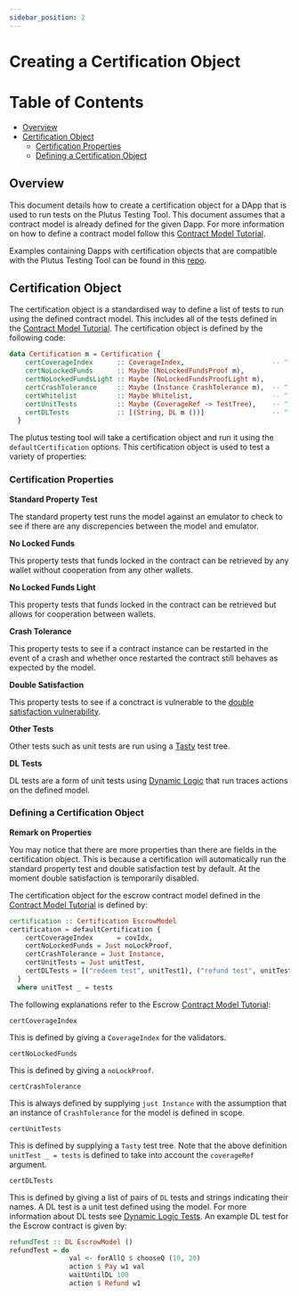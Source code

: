 ```yaml
---
sidebar_position: 2
---
```


# Creating a Certification Object 

# Table of Contents
- [Overview](#overview)
- [Certification Object](#intro)
  - [Certification Properties](#properties)
  - [Defining a Certification Object](#definition)

## Overview <a name="overview"></a>

This document details how to create a certification object for a DApp that is used to run tests on the Plutus Testing Tool. This document assumes that a contract model is already defined for the given Dapp. For more information on how to define a contract model follow this [Contract Model Tutorial](https://plutus-apps.readthedocs.io/en/latest/plutus/tutorials/contract-models.html). 
 
Examples containing Dapps with certification objects that are compatible with the Plutus Testing Tool can be found in this [repo](https://github.com/Ali-Hill/minimal-ptt-examples).

## Certification Object <a name="intro"></a>

The certification object is a standardised way to define a list of tests to run using the defined contract model. This includes all of the tests defined in the [Contract Model Tutorial](https://plutus-apps.readthedocs.io/en/latest/plutus/tutorials/contract-models.html). The certification object is defined by the following code:


```haskell
data Certification m = Certification {
    certCoverageIndex      :: CoverageIndex,                      -- ^ Coverage locations for on-chain test coverage.
    certNoLockedFunds      :: Maybe (NoLockedFundsProof m),
    certNoLockedFundsLight :: Maybe (NoLockedFundsProofLight m),
    certCrashTolerance     :: Maybe (Instance CrashTolerance m),  -- ^ Contract model for testing robustness against off-chain code crashes.
    certWhitelist          :: Maybe Whitelist,                    -- ^ List of allowed exceptions from on-chain code. Usually `Just 'defaultWhiteList'`.
    certUnitTests          :: Maybe (CoverageRef -> TestTree),    -- ^ Unit tests using "Test.Tasty". See e.g. 'Plutus.Contract.Test.checkPredicateCoverage'.
    certDLTests            :: [(String, DL m ())]                 -- ^ Unit tests using 'Plutus.Contract.Test.ContractModel.DL'.
  }
```

The plutus testing tool will take a certification object and run it using the `defaultCertification` options. This certification object is used to test a variety of properties: 

### Certification Properties <a name="properties"></a>

**Standard Property Test**

The standard property test runs the model against an emulator to check to see if there are any discrepencies between the model and emulator. 

**No Locked Funds**

This property tests that funds locked in the contract can be retrieved by any wallet without cooperation from any other wallets. 

**No Locked Funds Light**

This property tests that funds locked in the contract can be retrieved but allows for cooperation between wallets. 

**Crash Tolerance**

This property tests to see if a contract instance can be restarted in the event of a crash and whether once restarted the contract still behaves as expected by the model. 

**Double Satisfaction**

This property tests to see if a conctract is vulnerable to the [double satisfaction vulnerability](https://plutus.readthedocs.io/en/latest/reference/writing-scripts/common-weaknesses/double-satisfaction.html). 

**Other Tests**

Other tests such as unit tests are run using a [Tasty](https://hackage.haskell.org/package/tasty-1.5/docs/Test-Tasty.html) test tree.

**DL Tests**

DL tests are a form of unit tests using [Dynamic Logic](https://hackage.haskell.org/package/quickcheck-dynamic-3.3.1/docs/Test-QuickCheck-DynamicLogic.html) that run traces actions on the defined model. 

### Defining a Certification Object <a name="definition"></a>

**Remark on Properties**

You may notice that there are more properties than there are fields in the certification object. This is because a certification will automatically run the standard property test and double satisfaction test by default. At the moment double satisfaction is temporarily disabled.

The certification object for the escrow contract model defined in the [Contract Model Tutorial](https://plutus-apps.readthedocs.io/en/latest/plutus/tutorials/contract-models.html) is defined by: 

```haskell
certification :: Certification EscrowModel
certification = defaultCertification {
    certCoverageIndex      = covIdx, 
    certNoLockedFunds = Just noLockProof,
    certCrashTolerance = Just Instance,
    certUnitTests = Just unitTest,
    certDLTests = [("redeem test", unitTest1), ("refund test", unitTest2)],
  }
  where unitTest _ = tests
```

The following explanations refer to the Escrow [Contract Model Tutorial](https://plutus-apps.readthedocs.io/en/latest/plutus/tutorials/contract-models.html):

``certCoverageIndex``

This is defined by giving a `CoverageIndex` for the validators.

``certNoLockedFunds``

This is defined by giving a `noLockProof`.

``certCrashTolerance``

This is always defined by supplying `just Instance` with the assumption that an instance of `CrashTolerance` for the model is defined in scope. 

``certUnitTests``

This is defined by supplying a `Tasty` test tree. Note that the above definition `unitTest _ = tests` is defined to take into account the `coverageRef` argument.

``certDLTests``

This is defined by giving a list of pairs of `DL` tests and strings indicating their names. A DL test is a unit test defined using the model. For more information about DL tests see [Dynamic Logic Tests](https://hackage.haskell.org/package/quickcheck-dynamic-3.3.1/docs/Test-QuickCheck-DynamicLogic.html). An example DL test for the Escrow contract is given by:

```haskell
refundTest :: DL EscrowModel ()
refundTest = do
               val <- forAllQ $ chooseQ (10, 20)
               action $ Pay w1 val
               waitUntilDL 100
               action $ Refund w1
```



